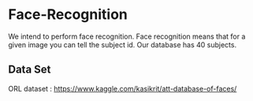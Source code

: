 # Face-Recognition
We intend to perform face recognition. Face recognition means that for a given image you can tell the subject id. Our database has 40 subjects. 

## Data Set 
ORL dataset : https://www.kaggle.com/kasikrit/att-database-of-faces/ 

